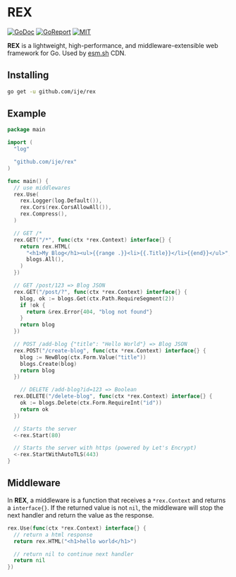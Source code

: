 # REX

[![GoDoc](https://godoc.org/github.com/ije/rex?status.svg)](https://godoc.org/github.com/ije/rex)
[![GoReport](https://goreportcard.com/badge/github.com/ije/rex)](https://goreportcard.com/report/github.com/ije/rex)
[![MIT](https://img.shields.io/badge/license-MIT-green)](./LICENSE)

**REX** is a lightweight, high-performance, and middleware-extensible web framework for Go. Used by [esm.sh](https://esm.sh) CDN.

## Installing

```bash
go get -u github.com/ije/rex
```

## Example

```go
package main

import (
  "log"

  "github.com/ije/rex"
)

func main() {
  // use middlewares
  rex.Use(
    rex.Logger(log.Default()),
    rex.Cors(rex.CorsAllowAll()),
    rex.Compress(),
  )

  // GET /*
  rex.GET("/*", func(ctx *rex.Context) interface{} {
    return rex.HTML(
      "<h1>My Blog</h1><ul>{{range .}}<li>{{.Title}}</li>{{end}}</ul>",
      blogs.All(),
    )
  })

  // GET /post/123 => Blog JSON
  rex.GET("/post/?", func(ctx *rex.Context) interface{} {
    blog, ok := blogs.Get(ctx.Path.RequireSegment(2))
    if !ok {
      return &rex.Error{404, "blog not found"}
    }
    return blog
  })

  // POST /add-blog {"title": "Hello World"} => Blog JSON
  rex.POST("/create-blog", func(ctx *rex.Context) interface{} {
    blog := NewBlog(ctx.Form.Value("title"))
    blogs.Create(blog)
    return blog
  })

    // DELETE /add-blog?id=123 => Boolean
  rex.DELETE("/delete-blog", func(ctx *rex.Context) interface{} {
    ok := blogs.Delete(ctx.Form.RequireInt("id"))
    return ok
  })

  // Starts the server
  <-rex.Start(80)

  // Starts the server with https (powered by Let's Encrypt)
  <-rex.StartWithAutoTLS(443)
}
```

## Middleware

In **REX**, a middleware is a function that receives a `*rex.Context` and returns a `interface{}`. If the returned value is not `nil`, the middleware will stop the next handler and return the value as the response.

```go
rex.Use(func(ctx *rex.Context) interface{} {
  // return a html response
  return rex.HTML("<h1>hello world</h1>")

  // return nil to continue next handler
  return nil
})
```
